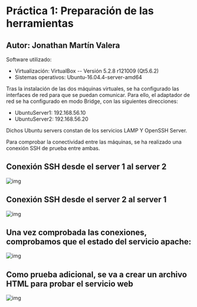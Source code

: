 # Práctica 1: Preparación de las herramientas
## Autor: Jonathan Martín Valera

Software utilizado:  

- Virtualización: VirtualBox -- Versión 5.2.8 r121009 (Qt5.6.2)
- Sistemas operativos: Ubuntu-16.04.4-server-amd64


Tras la instalación de las dos máquinas virtuales, se ha configurado las interfaces de red para que se puedan comunicar. Para ello, el adaptador de red se ha configurado en modo Bridge, con las siguientes direcciones:

- UbuntuServer1: 192.168.56.10
- UbuntuServer2: 192.168.56.20

Dichos Ubuntu servers constan de los servicios LAMP Y OpenSSH Server.

Para comprobar la conectividad entre las máquinas, se ha realizado una conexión SSH de prueba entre ambas.

**Conexión SSH desde el server 1 al server 2**
---
![img](https://github.com/jmv74211/SWAP/blob/master/P1/Im%C3%A1genes/ssh.jpg)

**Conexión SSH desde el server 2 al server 1**
---
![img](https://github.com/jmv74211/SWAP/blob/master/P1/Im%C3%A1genes/ssh2.jpg)  


Una vez comprobada las conexiones, comprobamos que el estado del servicio apache:
---
![img](https://github.com/jmv74211/SWAP/blob/master/P1/Im%C3%A1genes/apacheServerStatus.jpg)

Como prueba adicional, se va a crear un archivo HTML para probar el servicio web
---
![img](https://github.com/jmv74211/SWAP/blob/master/P1/Im%C3%A1genes/pruebaHTML.jpg)